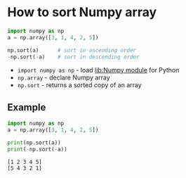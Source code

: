 # How to sort Numpy array

```python
import numpy as np
a = np.array([3, 1, 4, 2, 5])

np.sort(a)      # sort in ascending order
-np.sort(-a)    # sort in descending order
```

- `import numpy as np` - load [lib:Numpy module](/python-numpy/how-to-install-python-numpy-lib) for Python
- `np.array` - declare Numpy array
- `np.sort` - returns a sorted copy of an array

## Example
```python
import numpy as np
a = np.array([3, 1, 4, 2, 5])

print(np.sort(a))
print(-np.sort(-a))
```
```
[1 2 3 4 5]
[5 4 3 2 1]
```
